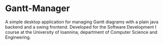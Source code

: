 # Gantt-Manager
A simple desktop application for managing Gantt diagrams with a plain java backend and a swing frontend.
Developed for the Software Development I course at the University of Ioannina, department of Computer Science and Engineering.  
